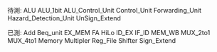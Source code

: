 待測:
ALU
ALU_1bit
ALU_Control_Unit
Control_Unit
Forwarding_Unit
Hazard_Detection_Unit
UnSign_Extend

已測:
Add
Beq_unit
EX_MEM
FA
HiLo
ID_EX
IF_ID
MEM_WB
MUX_2to1
MUX_4to1
Memory
Multipler
Reg_File
Shifter
Sign_Extend
